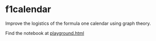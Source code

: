 # f1calendar
Improve the logistics of the formula one calendar using graph theory.

Find the notebook at [playground.html](./playground.html)
